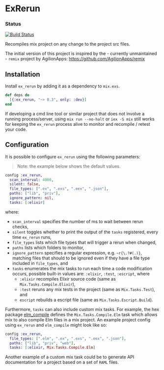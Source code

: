 # ExRerun

### Status

[![Build Status](https://travis-ci.org/dragonwasrobot/ex_rerun.svg?branch=master)](https://travis-ci.org/dragonwasrobot/ex_rerun)

Recompiles mix project on any change to the project src files.

The initial version of this project is inspired by the - currently
unmaintained - `remix` project by AgilionApps:
https://github.com/AgilionApps/remix

## Installation

Install `ex_rerun` by adding it as a dependency to `mix.exs`.

```elixir
def deps do
  [{:ex_rerun, "~> 0.3", only: :dev}]
end
```

If developing a cmd line tool or similar project that does not involve a running
process/server, using `mix run --no-halt` or `iex -S mix` still works for
keeping the `ex_rerun` process alive to monitor and recompile / retest your
code.

## Configuration

It is possible to configure `ex_rerun` using the following parameters:

> Note: the example below shows the default values.

```elixir
config :ex_rerun,
  scan_interval: 4000,
  silent: false,
  file_types: [".ex", ".exs", ".eex", ".json"],
  paths: ["lib", "priv"],
  ignore_pattern: nil,
  tasks: [:elixir]
```

where:

- `scan_interval` specifies the number of ms to wait between rerun checks,
- `silent` toggles whether to print the output of the `tasks` registered, every
  time `ex_rerun` runs,
- `file_types` lists which file types that will trigger a rerun when changed,
- `paths` lists which folders to monitor,
- `ignore_pattern` specifies a regular expression, e.g. `~r{\.?#(.)}`, matching
  files that should to be ignored even if they have a file type included in
  `file_types`, and
- `tasks` enumerates the mix tasks to run each time a code modification
  occurs, possible built-in values are: `:elixir`, `:test`, `:escript`,
  where
  + `:elixir` recompiles Elixir source code (same as `Mix.Tasks.Compile.Elixir`),
  + `:test` reruns any mix tests in the project (same as `Mix.Tasks.Test`), and
  + `escript` rebuilds a escript file (same as `Mix.Tasks.Escript.Build`).

Furthermore, `tasks` can also include custom mix tasks. For example, the hex
package [elm_compile](https://hex.pm/packages/elm_compile) defines the
`Mix.Tasks.Compile.Elm` task which allows mix to also compile Elm files in a mix
project. An example project config using `ex_rerun` and `elm_compile` might look
like so:

```elixir
config :ex_rerun,
  file_types: [".elm", ".ex", ".exs", ".eex", ".json"],
  paths: ["lib", "priv", "web"],
  tasks: [:elixir, Mix.Tasks.Compile.Elm]
```

Another example of a custom mix task could be to generate API documentation for
a project based on a set of `RAML` files.
